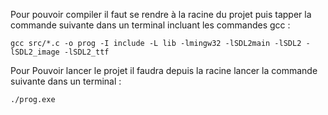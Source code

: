 Pour pouvoir compiler il faut se rendre à la racine du projet puis tapper la commande suivante dans un terminal incluant les commandes gcc :

```
gcc src/*.c -o prog -I include -L lib -lmingw32 -lSDL2main -lSDL2 -lSDL2_image -lSDL2_ttf
```

Pour Pouvoir lancer le projet il faudra depuis la racine lancer la commande suivante dans un terminal :

```
./prog.exe
```
